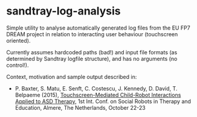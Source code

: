 # sandtray-log-analysis
Simple utility to analyse automatically generated log files from the EU FP7 DREAM project in relation to interacting user behaviour (touchscreen oriented).

Currently assumes hardcoded paths (bad!) and input file formats (as determined by Sandtray logfile structure), and has no arguments (no control!).

Context, motivation and sample output described in:
* P. Baxter, S. Matu, E. Senft, C. Costescu, J. Kennedy, D. David, T. Belpaeme (2015), [Touchscreen-Mediated Child-Robot Interactions Applied to ASD Therapy](http://newfriends2015.org/Proceedings/Contents/oral_sessions.html), 1st Int. Conf. on Social Robots in Therapy and Education, Almere, The Netherlands, October 22-23
